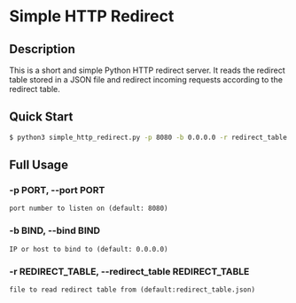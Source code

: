 # Simple HTTP Redirect

## Description

This is a short and simple Python HTTP redirect server. It reads the redirect table stored in a JSON file and redirect incoming requests according to the redirect table.

## Quick Start

```bash
$ python3 simple_http_redirect.py -p 8080 -b 0.0.0.0 -r redirect_table.json
```

## Full Usage

### -p PORT, --port PORT
    port number to listen on (default: 8080)
### -b BIND, --bind BIND
    IP or host to bind to (default: 0.0.0.0)
### -r REDIRECT_TABLE, --redirect_table REDIRECT_TABLE
    file to read redirect table from (default:redirect_table.json)